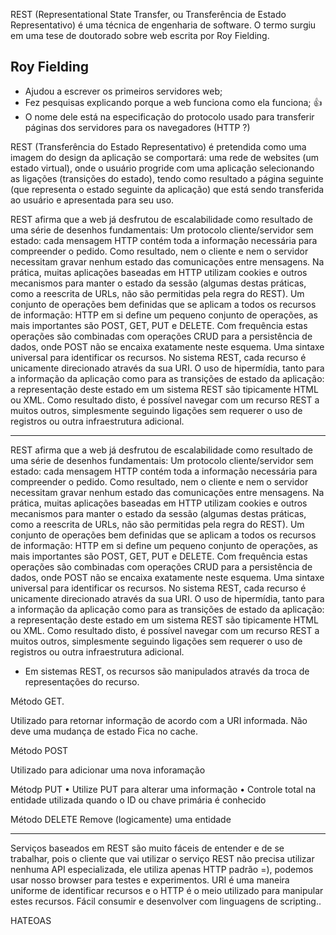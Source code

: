 REST (Representational State Transfer, ou Transferência de Estado Representativo) é uma técnica de engenharia de software. O termo surgiu em uma tese de doutorado sobre web escrita por Roy Fielding.

## Roy Fielding

* Ajudou a escrever os primeiros servidores web;
* Fez pesquisas explicando porque a web funciona como ela funciona; :+1:
* O nome dele está na especificação do protocolo usado para transferir páginas dos servidores para os navegadores (HTTP ?)

REST (Transferência do Estado Representativo) é pretendida como uma imagem do design da aplicação se comportará: uma rede de websites (um estado virtual), onde o usuário progride com uma aplicação selecionando as ligações (transições do estado), tendo como resultado a página seguinte (que representa o estado seguinte da aplicação) que está sendo transferida ao usuário e apresentada para seu uso.


REST afirma que a web já desfrutou de escalabilidade como resultado de uma série de desenhos fundamentais:
Um protocolo cliente/servidor sem estado: cada mensagem HTTP contém toda a informação necessária para compreender o pedido. Como resultado, nem o cliente e nem o servidor necessitam gravar nenhum estado das comunicações entre mensagens. Na prática, muitas aplicações baseadas em HTTP utilizam cookies e outros mecanismos para manter o estado da sessão (algumas destas práticas, como a reescrita de URLs, não são permitidas pela regra do REST).
Um conjunto de operações bem definidas que se aplicam a todos os recursos de informação: HTTP em si define um pequeno conjunto de operações, as mais importantes são POST, GET, PUT e DELETE. Com frequência estas operações são combinadas com operações CRUD para a persistência de dados, onde POST não se encaixa exatamente neste esquema.
Uma sintaxe universal para identificar os recursos. No sistema REST, cada recurso é unicamente direcionado através da sua URI.
O uso de hipermídia, tanto para a informação da aplicação como para as transições de estado da aplicação: a representação deste estado em um sistema REST são tipicamente HTML ou XML. Como resultado disto, é possível navegar com um recurso REST a muitos outros, simplesmente seguindo ligações sem requerer o uso de registros ou outra infraestrutura adicional.

---

REST afirma que a web já desfrutou de escalabilidade como resultado de uma série de desenhos fundamentais:
Um protocolo cliente/servidor sem estado: cada mensagem HTTP contém toda a informação necessária para compreender o pedido. Como resultado, nem o cliente e nem o servidor necessitam gravar nenhum estado das comunicações entre mensagens. Na prática, muitas aplicações baseadas em HTTP utilizam cookies e outros mecanismos para manter o estado da sessão (algumas destas práticas, como a reescrita de URLs, não são permitidas pela regra do REST).
Um conjunto de operações bem definidas que se aplicam a todos os recursos de informação: HTTP em si define um pequeno conjunto de operações, as mais importantes são POST, GET, PUT e DELETE. Com frequência estas operações são combinadas com operações CRUD para a persistência de dados, onde POST não se encaixa exatamente neste esquema.
Uma sintaxe universal para identificar os recursos. No sistema REST, cada recurso é unicamente direcionado através da sua URI.
O uso de hipermídia, tanto para a informação da aplicação como para as transições de estado da aplicação: a representação deste estado em um sistema REST são tipicamente HTML ou XML. Como resultado disto, é possível navegar com um recurso REST a muitos outros, simplesmente seguindo ligações sem requerer o uso de registros ou outra infraestrutura adicional.

* Em sistemas REST, os recursos são manipulados através da troca de representações do recurso.

Método GET.

Utilizado para retornar informação de acordo com a URI informada.
Não deve uma mudança de estado
Fica no cache.

Método POST

Utilizado para adicionar uma nova inforamação

Métodp PUT
• Utilize PUT para alterar uma informação
• Controle total na entidade utilizada quando o ID ou chave primária é conhecido

Método DELETE
Remove (logicamente) uma entidade

---
Serviços baseados em REST são muito fáceis de entender e de se trabalhar, pois o cliente que vai utilizar o serviço REST não precisa utilizar nenhuma API especializada, ele utiliza apenas HTTP padrão =), podemos usar nosso browser para testes e experimentos.
URI é uma maneira uniforme de identificar recursos e o HTTP é o meio utilizado para manipular estes recursos.
Fácil consumir e desenvolver com linguagens de scripting..

HATEOAS


